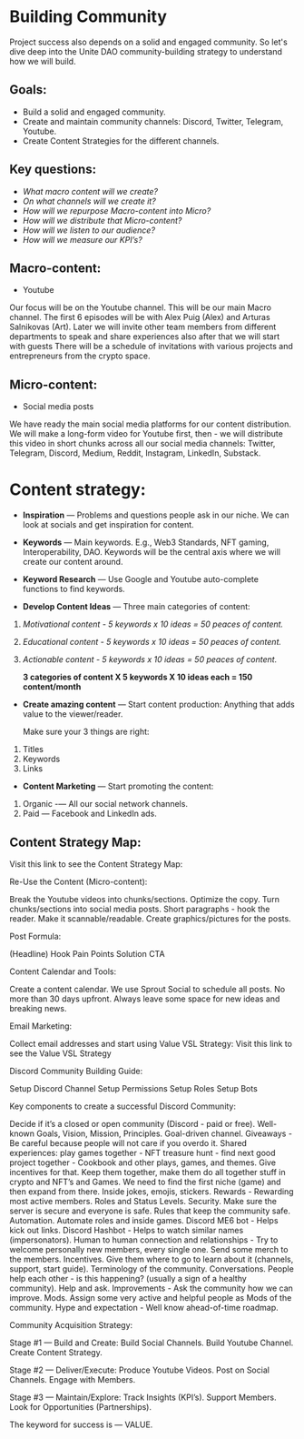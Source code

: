 # Building Community


Project success also depends on a solid and engaged community. So let's dive deep into the Unite DAO community-building strategy to understand how we will build.


## Goals:

- Build a solid and engaged community.
- Create and maintain community channels: Discord, Twitter, Telegram, Youtube.
- Create Content Strategies for the different channels.


## Key questions:

- *What macro content will we create?*
- *On what channels will we create it?*
- *How will we repurpose Macro-content into Micro?*
- *How will we distribute that Micro-content?*
- *How will we listen to our audience?*
- *How will we measure our KPI’s?*


## Macro-content:

- Youtube

Our focus will be on the Youtube channel. This will be our main Macro channel. The first 6 episodes will be with Alex Puig (Alex) and Arturas Salnikovas (Art). Later we will invite other team members from different departments to speak and share experiences also after that we will start with guests There will be a schedule of invitations with various projects and entrepreneurs from the crypto space. 


## Micro-content:

- Social media posts

We have ready the main social media platforms for our content distribution. We will make a long-form video for Youtube first, then - we will distribute this video in short chunks across all our social media channels: Twitter, Telegram, Discord, Medium, Reddit, Instagram, LinkedIn, Substack.


# Content strategy:

- **Inspiration** — Problems and questions people ask in our niche. 
We can look at socials and get inspiration for content. 

- **Keywords** — Main keywords. 
E.g., Web3 Standards, NFT gaming, Interoperability, DAO. 
Keywords will be the central axis where we will create our content around. 

- **Keyword Research** — Use Google and Youtube auto-complete functions to find keywords.

- **Develop Content Ideas** — Three main categories of content:
 1. *Motivational content - 5 keywords x 10 ideas = 50 peaces of content.*
 2. *Educational content - 5 keywords x 10 ideas = 50 peaces of content.*
 3. *Actionable content - 5 keywords x 10 ideas = 50 peaces of content.*

      **3 categories of content X 5 keywords X 10 ideas each = 150 content/month**

- **Create amazing content** — Start content production:
Anything that adds value to the viewer/reader.

  Make sure your 3 things are right:
 1. Titles
 2. Keywords
 3. Links

- **Content Marketing** — Start promoting the content:
 1. Organic -— All our social network channels. 
 2. Paid — Facebook and LinkedIn ads. 

## Content Strategy Map:
Visit this link to see the Content Strategy Map:







Re-Use the Content (Micro-content):

Break the Youtube videos into chunks/sections.
Optimize the copy. Turn chunks/sections into social media posts.
Short paragraphs - hook the reader.
Make it scannable/readable.
Create graphics/pictures for the posts.


Post Formula:

(Headline)
Hook
Pain Points
Solution
CTA


Content Calendar and Tools:

Create a content calendar. We use Sprout Social to schedule all posts.
No more than 30 days upfront.
Always leave some space for new ideas and breaking news.


Email Marketing:

Collect email addresses and start using Value VSL Strategy:
Visit this link to see the Value VSL Strategy



Discord Community Building Guide:

Setup Discord Channel
Setup Permissions
Setup Roles
Setup Bots

Key components to create a successful Discord Community:

Decide if it’s a closed or open community (Discord - paid or free).
Well-known Goals, Vision, Mission, Principles.
Goal-driven channel. 
Giveaways - Be careful because people will not care if you overdo it.
Shared experiences: play games together - NFT treasure hunt - find next good project together - Cookbook and other plays, games, and themes. Give incentives for that.
Keep them together, make them do all together stuff in crypto and NFT’s and Games.
We need to find the first niche (game) and then expand from there.
Inside jokes, emojis, stickers.
Rewards - Rewarding most active members.
Roles and Status Levels.
Security. Make sure the server is secure and everyone is safe. 
Rules that keep the community safe.
Automation. Automate roles and inside games. 
Discord ME6 bot - Helps kick out links.
Discord Hashbot - Helps to watch similar names (impersonators).
Human to human connection and relationships - Try to welcome personally new members, every single one. 
Send some merch to the members. Incentives.
Give them where to go to learn about it (channels, support, start guide).
Terminology of the community.
Conversations.
People help each other - is this happening? (usually a sign of a healthy community).
Help and ask. Improvements - Ask the community how we can improve.
Mods. Assign some very active and helpful people as Mods of the community.
Hype and expectation - Well know ahead-of-time roadmap.


Community Acquisition Strategy:

Stage #1 — Build and Create:
Build Social Channels.
Build Youtube Channel.
Create Content Strategy.

Stage #2 — Deliver/Execute:
Produce Youtube Videos.
Post on Social Channels.
Engage with Members. 

Stage #3 — Maintain/Explore:
Track Insights (KPI’s).
Support Members.
Look for Opportunities (Partnerships).


The keyword for success is — VALUE.
